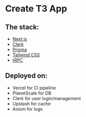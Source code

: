 # Create T3 App

## The stack:
- [Next.js](https://nextjs.org)
- [Clerk](https://clerk.com/)
- [Prisma](https://prisma.io)
- [Tailwind CSS](https://tailwindcss.com)
- [tRPC](https://trpc.io)

## Deployed on:
- Vercel for CI pipeline
- PlanetScale for DB
- Clerk for user login/management
- Upstash for cache
- Axiom for logs
